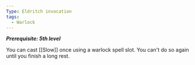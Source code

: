 ```yaml
---
Type: Eldritch invocation
tags:
  - Warlock
---
```

**_Prerequisite: 5th level_**

You can cast [[Slow]] once using a warlock spell slot. You can't do so again until you finish a long rest.